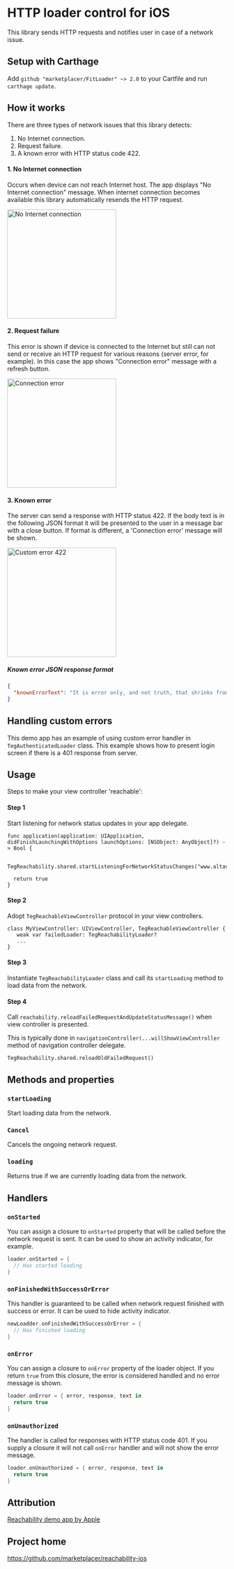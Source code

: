 # HTTP loader control for iOS

This library sends HTTP requests and notifies user in case of a network issue.

## Setup with Carthage

Add `github "marketplacer/FitLoader" ~> 2.0` to your Cartfile and run `carthage update`.


## How it works

There are three types of network issues that this library detects:

1. No Internet connection.
1. Request failure.
1. A known error with HTTP status code 422.

#### 1. No Internet connection

Occurs when device can not reach Internet host. The app displays "No Internet connection" message. When internet connection becomes available this library automatically resends the HTTP request.

<img src='https://raw.githubusercontent.com/marketplacer/FitLoader/master/Graphics/github_images/fit_loader_no_internet.png' alt='No Internet connection' width='250'>

#### 2. Request failure

This error is shown if device is connected to the Internet but still can not send or receive an HTTP request for various reasons (server error, for example). In this case the app shows "Connection error" message with a refresh button.

<img src='https://raw.githubusercontent.com/marketplacer/FitLoader/master/Graphics/github_images/fit_loader_connection_error.png' alt='Connection error' width='250'>

#### 3. Known error

The server can send a response with HTTP status 422. If the body text is in the following JSON format it will be presented to the user in a message bar with a close button. If format is different, a 'Connection error' message will be shown.

<img src='https://raw.githubusercontent.com/marketplacer/FitLoader/master/Graphics/github_images/filt_loader_error_422.png' alt='Custom error 422' width='250'>

##### Known error JSON response format

```JSON
{
  "knownErrorText": "It is error only, and not truth, that shrinks from inquiry."
}
```


## Handling custom errors

This demo app has an example of using custom error handler in `TegAuthenticatedLoader` class.
This example shows how to present login screen if there is a 401 response from server.

## Usage

Steps to make your view controller 'reachable':

#### Step 1

Start listening for network status updates in your app delegate.

```
func application(application: UIApplication, didFinishLaunchingWithOptions launchOptions: [NSObject: AnyObject]?) -> Bool {

  TegReachability.shared.startListeningForNetworkStatusChanges("www.altavista.com")

  return true
}
```

#### Step 2

Adopt `TegReachableViewController` protocol in your view controllers.

```
class MyViewController: UIViewController, TegReachableViewController {
   weak var failedLoader: TegReachabilityLoader?
   ...
}
```

#### Step 3

Instantiate `TegReachabilityLoader` class and call its `startLoading` method to load data from the network.

#### Step 4

Call `reachability.reloadFailedRequestAndUpdateStatusMessage()` when view controller is presented.

This is typically done in `navigationController(...willShowViewController` method of navigation controller delegate.

```
TegReachability.shared.reloadOldFailedRequest()
```

## Methods and properties

### `startLoading`

Start loading data from the network.

### `Cancel`

Cancels the ongoing network request.

### `loading`

Returns true if we are currently loading data from the network.

## Handlers

### `onStarted`

You can assign a closure to `onStarted` property that will be called before the network request is sent. It can be used to show an activity indicator, for example.

```Swift
loader.onStarted = {
  // Has started loading
}
```

### `onFinishedWithSuccessOrError`

This handler is guaranteed to be called when network request finished with success or error. It can be used to hide activity indicator.

```Swift
newLoadder.onFinishedWithSuccessOrError = {
  // Has finished loading
}
```

### `onError`

You can assign a closure to `onError` property of the loader object. If you return `true` from this closure, the error is considered handled and no error message is shown.

```Swift
loader.onError = { error, response, text in
  return true
}
```

### `onUnauthorized`

The handler is called for responses with HTTP status code 401. If you supply a closure it will not call `onError` handler and will not show the error message.

```Swift
loader.onUnauthorized = { error, response, text in
  return true
}
```


## Attribution

[Reachability demo app by Apple](https://developer.apple.com/library/IOs/samplecode/Reachability/Introduction/Intro.html)

## Project home

https://github.com/marketplacer/reachability-ios
